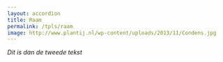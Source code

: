 ```yaml
---
layout: accordion
title: Raam
permalink: /tpls/raam
image: http://www.plantij.nl/wp-content/uploads/2013/11/Condens.jpg
---
```

*Dit is dan de tweede tekst*
